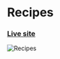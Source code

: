 # Recipes

### [Live site](https://mydigitalcookbook.netlify.app/)

 ![Recipes](https://i.ibb.co/kKmgDkH/recipes-w.png)
